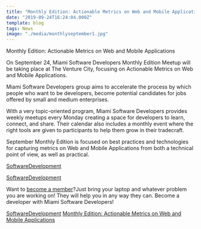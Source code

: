 ```yaml
---
title: "Monthly Edition: Actionable Metrics on Web and Mobile Applications"
date: "2019-09-24T16:24:04.000Z"
template: blog
tags: News
image: "./media/monthlyseptember1.jpg"
---
```


<title-2>Monthly Edition: Actionable Metrics on Web and Mobile Applications</title-2>

<title-4>On September 24, Miami Software Developers Monthly Edition Meetup will be taking place at The Venture City,  focusing on Actionable Metrics on Web and Mobile Applications.</title-4>

Miami Software Developers group aims to accelerate the process by which people who want to be developers, become potential candidates for jobs offered by small and medium enterprises. 

With a very topic-oriented program, Miami Software Developers provides weekly meetups every Monday creating a space for developers to learn, connect, and share. Their calendar also includes a monthly event where the right tools are given to participants to help them grow in their tradecraft.

September Monthly Edition is focused on best practices and technologies for capturing metrics on Web and Mobile Applications from both a technical point of view, as well as practical.

[SoftwareDevelopment](./media/monthlyseptember2.jpg)

[SoftwareDevelopment](./media/monthlyseptember3.jpg)

Want to [become a member](https://www.meetup.com/Miami-Software-Developers/discussions/)?Just bring your laptop and whatever problem you are working on! They will help you in any way they can. Become a developer with Miami Software Developers!  

[SoftwareDevelopment](./media/monthlyseptember4.jpg)
[Monthly Edition: Actionable Metrics on Web and Mobile Applications](https://www.meetup.com/Miami-Software-Developers/events/264621834/)
